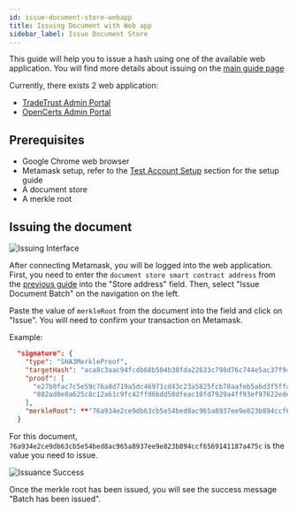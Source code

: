 ```yaml
---
id: issue-document-store-webapp
title: Issuing Document with Web app
sidebar_label: Issue Document Store
---
```


This guide will help you to issue a hash using one of the available web application. You will find more details about issuing on the [main guide page](/docs/verifiable-document/issuing-document)

Currently, there exists 2 web application:

- [TradeTrust Admin Portal](https://admin.tradetrust.io/)
- [OpenCerts Admin Portal](https://admin.opencerts.io/)

## Prerequisites

- Google Chrome web browser
- Metamask setup, refer to the [Test Account Setup](/docs/appendix/ropsten-setup) section for the setup guide
- A document store
- A merkle root

## Issuing the document

![Issuing Interface](/docs/appendix/issuing-webapp/issuing.png)

After connecting Metamask, you will be logged into the web application. First, you need to enter the `document store smart contract address` from the [previous guide](/docs/verifiable-document/document-store/) into the "Store address" field. Then, select "Issue Document Batch" on the navigation on the left.

Paste the value of `merkleRoot` from the document into the field and click on "Issue". You will need to confirm your transaction on Metamask.

Example:

```json
  "signature": {
    "type": "SHA3MerkleProof",
    "targetHash": "aca8c3aac94fcdb68b504b38fda22633c798d76c744e5ac37f945c314f03637a",
    "proof": [
      "e27b0fac7c5e59c76a8d719a5dc46971cd43c23a5825fcb78aafeb5abd3f5ffa",
      "802ad0e0a625c8c12a61c9fc42ffd6bdd50dfeac10fd7929a4ff93ef97622ede"
    ],
    "merkleRoot": **"76a934e2ce9db63cb5e54bed8ac965a8937ee9e823b894ccf6569141187a475c"**
  }
```

For this document, `76a934e2ce9db63cb5e54bed8ac965a8937ee9e823b894ccf6569141187a475c` is the value you need to issue.

![Issuance Success](/docs/appendix/issuing-webapp/success.png)

Once the merkle root has been issued, you will see the success message "Batch has been issued".
